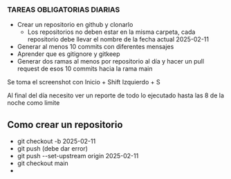 ### TAREAS OBLIGATORIAS DIARIAS

- Crear un repositorio en github y clonarlo
    - Los repositorios no deben estar en la misma carpeta, cada repositorio debe llevar el nombre de la fecha actual 2025-02-11
- Generar al menos 10 commits con diferentes mensajes
- Aprender que es gitignore y gitkeep
- Generar dos ramas al menos por repositorio al día y hacer un pull request de esos 10 commits hacia la rama main

Se toma el screenshot con Inicio + Shift Izquierdo + S

Al final del día necesito ver un reporte de todo lo ejecutado hasta las 8 de la noche como limite

## Como crear un repositorio
- git checkout -b 2025-02-11
- git push (debe dar error)
- git push --set-upstream origin 2025-02-11
- git checkout main
- 